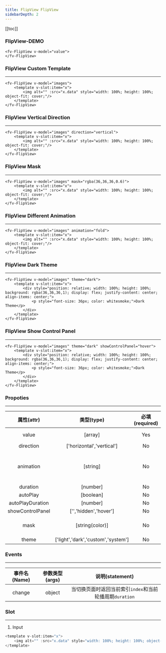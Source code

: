 ```yaml
---
title: FlipView FlipView
sidebarDepth: 2
---
```


[[toc]]

### FlipView-DEMO

<script>
export default {
    data () {
        return {
            value: [1,2,3,4,5],
            images: ['https://github.com/aleversn/VFluent/blob/master/examples/assert/sample/1.jpg?raw=true', 'https://github.com/aleversn/VFluent/blob/master/examples/assert/sample/2.jpg?raw=true', 'https://github.com/aleversn/VFluent/blob/master/examples/assert/sample/3.jpg?raw=true']
        }
    }
}
</script>

<ClientOnly>
<fv-FlipView v-model="value">
</fv-FlipView>
</ClientOnly>

```vue
<fv-FlipView v-model="value">
</fv-FlipView>
```

### FlipView Custom Template

---
<ClientOnly>
<fv-FlipView v-model="images"><template v-slot:item="x"><img alt="" :src="x.data" style="width: 100%; height: 100%; object-fit: cover;"/></template></fv-FlipView>
</ClientOnly>

```vue
<fv-FlipView v-model="images">
    <template v-slot:item="x">
        <img alt="" :src="x.data" style="width: 100%; height: 100%; object-fit: cover;"/>
    </template>
</fv-FlipView>
```

### FlipView Vertical Direction

---


<ClientOnly>
<fv-FlipView v-model="images" direction="vertical"><template v-slot:item="x"><img alt="" :src="x.data" style="width: 100%; height: 100%; object-fit: cover;"/></template></fv-FlipView>
</ClientOnly>

```vue
<fv-FlipView v-model="images" direction="vertical">
    <template v-slot:item="x">
        <img alt="" :src="x.data" style="width: 100%; height: 100%; object-fit: cover;"/>
    </template>
</fv-FlipView>
```

### FlipView Mask

---


<ClientOnly>
<fv-FlipView v-model="images" mask="rgba(36,36,36,0.6)"><template v-slot:item="x"><img alt="" :src="x.data" style="width: 100%; height: 100%; object-fit: cover;"/></template></fv-FlipView>
</ClientOnly>

```vue
<fv-FlipView v-model="images" mask="rgba(36,36,36,0.6)">
    <template v-slot:item="x">
        <img alt="" :src="x.data" style="width: 100%; height: 100%; object-fit: cover;"/>
    </template>
</fv-FlipView>
```

### FlipView Different Animation

---


<ClientOnly>
<fv-FlipView v-model="images" animation="fold"><template v-slot:item="x"><img alt="" :src="x.data" style="width: 100%; height: 100%; object-fit: cover;"/></template></fv-FlipView>
</ClientOnly>

```vue
<fv-FlipView v-model="images" animation="fold">
    <template v-slot:item="x">
        <img alt="" :src="x.data" style="width: 100%; height: 100%; object-fit: cover;"/>
    </template>
</fv-FlipView>
```

### FlipView Dark Theme

---


<ClientOnly>
<fv-FlipView v-model="images" theme="dark"><template v-slot:item="x"><div style="position: relative; width: 100%; height: 100%; background: rgba(36,36,36,1); display: flex; justify-content: center; align-items: center;"><p style="font-size: 36px; color: whitesmoke;">Dark Theme</p></div></template></fv-FlipView>
</ClientOnly>

```vue
<fv-FlipView v-model="images" theme="dark">
    <template v-slot:item="x">
        <div style="position: relative; width: 100%; height: 100%; background: rgba(36,36,36,1); display: flex; justify-content: center; align-items: center;">
            <p style="font-size: 36px; color: whitesmoke;">Dark Theme</p>
        </div>
    </template>
</fv-FlipView>
```

### FlipView Show Control Panel

---


<ClientOnly>
<fv-FlipView v-model="images" theme="dark" showControlPanel="hover"><template v-slot:item="x"><div style="position: relative; width: 100%; height: 100%; background: rgba(36,36,36,1); display: flex; justify-content: center; align-items: center;"><p style="font-size: 36px; color: whitesmoke;">Dark Theme</p></div></template></fv-FlipView>
</ClientOnly>

```vue
<fv-FlipView v-model="images" theme="dark" showControlPanel="hover">
    <template v-slot:item="x">
        <div style="position: relative; width: 100%; height: 100%; background: rgba(36,36,36,1); display: flex; justify-content: center; align-items: center;">
            <p style="font-size: 36px; color: whitesmoke;">Dark Theme</p>
        </div>
    </template>
</fv-FlipView>
```

### Propoties

---

|    属性(attr)    |             类型(type)             | 必填(required) | 默认值(default) |                 说明(statement)                 |
|:----------------:|:----------------------------------:|:--------------:|:---------------:|:-----------------------------------------------:|
|      value       |              [array]               |      Yes       |       []        |             Flipview template data              |
|    direction     |     ['horizontal','vertical']      |       No       |   horizontal    |                                                 |
|    animation     |              [string]              |       No       |      move       | move, moveFade, moveDifferent, glue, push, fold |
|     duration     |              [number]              |       No       |       800       |                                                 |
|     autoPlay     |             [boolean]              |       No       |      true       |                                                 |
| autoPlayDuration |              [number]              |       No       |      5000       |                                                 |
| showControlPanel |       ['','hidden','hover']        |       No       |       N/A       |                                                 |
|       mask       |          [string(color)]           |       No       |       N/A       |         The mask color of control panel         |
|      theme       | ['light','dark','custom','system'] |       No       |     system      |                                                 |

### Events
---
| 事件名(Name) | 参数类型(args) |                     说明(statement)                     |
|:------------:|:--------------:|:-------------------------------------------------------:|
|    change    |     object     | 当切换页面时返回当前索引`index`和当前轮播周期`duration` |

### Slot

---

1. Input

```javascript
<template v-slot:item="x">
    <img alt="" :src="x.data" style="width: 100%; height: 100%; object-fit: cover;"/>
</template>
```
